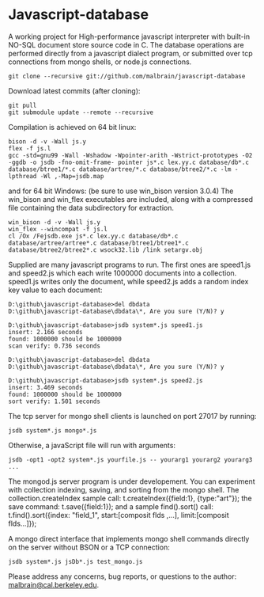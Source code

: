 Javascript-database
===================

A working project for High-performance javascript interpreter with built-in NO-SQL document store source code in C.  The database operations are performed directly from a javascript dialect program, or submitted over tcp connections from mongo shells, or node.js connections.

```
git clone --recursive git://github.com/malbrain/javascript-database
```
Download latest commits (after cloning):

```
git pull
git submodule update --remote --recursive
```

Compilation is achieved on 64 bit linux:

```
bison -d -v -Wall js.y
flex -f js.l
gcc -std=gnu99 -Wall -Wshadow -Wpointer-arith -Wstrict-prototypes -O2 -ggdb -o jsdb -fno-omit-frame- pointer js*.c lex.yy.c database/db*.c database/btree1/*.c database/artree/*.c database/btree2/*.c -lm -lpthread -Wl ,-Map=jsdb.map
```
and for 64 bit Windows: (be sure to use win_bison version 3.0.4) The win_bison and win_flex executables are included, along with a compressed file containing the data subdirectory for extraction.

```
win_bison -d -v -Wall js.y
win_flex --wincompat -f js.l
cl /Ox /Fejsdb.exe js*.c lex.yy.c database/db*.c database/artree/artree*.c database/btree1/btree1*.c database/btree2/btree2*.c wsock32.lib /link setargv.obj
```
Supplied are many javascript programs to run.  The first ones are speed1.js and speed2.js which each write 1000000 documents into a collection.  speed1.js writes only the document, while speed2.js adds a random index key value to each document:

```
D:\github\javascript-database>del dbdata
D:\github\javascript-database\dbdata\*, Are you sure (Y/N)? y

D:\github\javascript-database>jsdb system*.js speed1.js
insert: 2.166 seconds
found: 1000000 should be 1000000
scan verify: 0.736 seconds

D:\github\javascript-database>del dbdata
D:\github\javascript-database\dbdata\*, Are you sure (Y/N)? y

D:\github\javascript-database>jsdb system*.js speed2.js
insert: 3.469 seconds
found: 1000000 should be 1000000
sort verify: 1.501 seconds
```
The tcp server for mongo shell clients is launched on port 27017 by running:

```
jsdb system*.js mongo*.js
```
Otherwise, a javaScript file will run with arguments:

```
jsdb -opt1 -opt2 system*.js yourfile.js -- yourarg1 yourarg2 yourarg3 ...
```
The mongod.js server program is under developement.  You can experiment with collection indexing, saving, and sorting from the mongo shell.  The collection.createIndex sample call: t.createIndex({field:1}, {type:"art"}); the save command: t.save({field:1}); and a sample find().sort() call: t.find().sort({index: "field_1", start:[composit flds ,...], limit:[composit flds...]});

A mongo direct interface that implements mongo shell commands directly on the server without BSON or a TCP connection:

```
jsdb system*.js jsDb*.js test_mongo.js
```
Please address any concerns, bug reports, or questions to the author: malbrain@cal.berkeley.edu.

